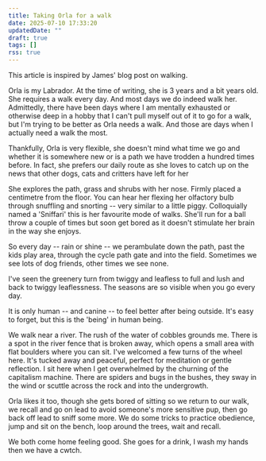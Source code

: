```yaml
---
title: Taking Orla for a walk
date: 2025-07-10 17:33:20
updatedDate: ""
draft: true
tags: []
rss: true
---
```

This article is inspired by James' blog post on walking.

Orla is my Labrador. At the time of writing, she is 3 years and a bit years old. She requires a walk every day. And most days we do indeed walk her. Admittedly, there have been days where I am mentally exhausted or otherwise deep in a hobby that I can't pull myself out of it to go for a walk, but I'm trying to be better as Orla needs a walk. And those are days when I actually need a walk the most.

Thankfully, Orla is very flexible, she doesn't mind what time we go and whether it is somewhere new or is a path we have trodden a hundred times before. In fact, she prefers our daily route as she loves to catch up on the news that other dogs, cats and critters have left for her

She explores the path, grass and shrubs with her nose. Firmly placed a centimetre from the floor. You can hear her flexing her olfactory bulb through snuffling and snorting -- very similar to a little piggy. Colloquially named a 'Sniffari' this is her favourite mode of walks. She'll run for a ball throw a couple of times but soon get bored as it doesn't stimulate her brain in the way she enjoys.

So every day -- rain or shine -- we perambulate down the path, past the kids play area, through the cycle path gate and into the field. Sometimes we see lots of dog friends, other times we see none.

I've seen the greenery turn from twiggy and leafless to full and lush and back to twiggy leaflessness. The seasons are so visible when you go every day.

It is only human -- and canine -- to feel better after being outside. It's easy to forget, but this is the 'being' in human being.

We walk near a river. The rush of the water of cobbles grounds me. There is a spot in the river fence that is broken away, which opens a small area with flat boulders where you can sit. I've welcomed a few turns of the wheel here. It's tucked away and peaceful, perfect for meditation or gentle reflection. I sit here when I get overwhelmed by the churning of the capitalism machine. There are spiders and bugs in the bushes, they sway in the wind or scuttle across the rock and into the undergrowth.

Orla likes it too, though she gets bored of sitting so we return to our walk, we recall and go on lead to avoid someone's more sensitive pup, then go back off lead to sniff some more. We do some tricks to practice obedience, jump and sit on the bench, loop around the trees, wait and recall.

We both come home feeling good. She goes for a drink, I wash my hands then we have a cwtch.


